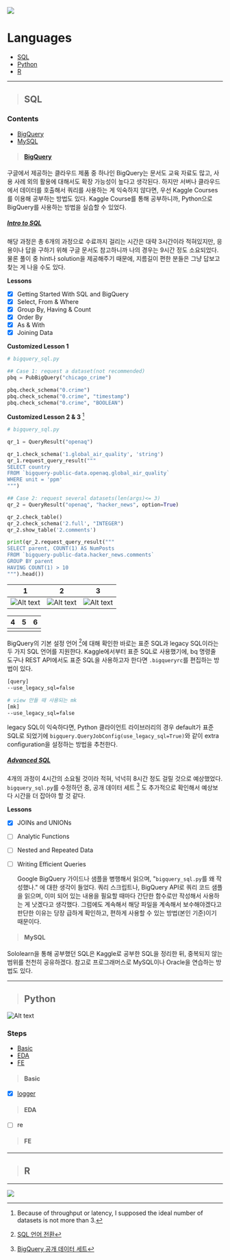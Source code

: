 <img src="https://capsule-render.vercel.app/api?type=waving&color=0:f8ba0a,100:0174b7&height=250&section=header&text=Data&fontSize=80&fontAlign=14&fontAlignY=30&desc=Programing%20Language%20%3A%20%20SQL,%20Python,%20and%20R&descSize=20&descAlign=72&descAlignY=56&&fontColor=fff" />

# Languages
* [SQL](#sql)
* [Python](#python)
* [R](#r)

---
> ## SQL
### Contents
* [BigQuery](#bigquery)
* [MySQL](#mysql)

> #### [BigQuery](https://cloud.google.com/bigquery/docs "Google BigQuery Documents")
  구글에서 제공하는 클라우드 제품 중 하나인 BigQuery는 문서도 교육 자료도 많고, 사용 사례 외의 활용에 대해서도 확장 가능성이 높다고 생각된다. 하지만 서버나 클라우드에서 데이터를 호출해서 쿼리를 사용하는 게 익숙하지 않다면, 우선 Kaggle Courses를 이용해 공부하는 방법도 있다. Kaggle Course를 통해 공부하니까, Python으로 BigQuery를 사용하는 방법을 실습할 수 있었다.

##### [Intro to SQL](https://www.kaggle.com/learn/intro-to-sql "Kaggle SQL Course - Intro to SQL")
  해당 과정은 총 6개의 과정으로 수료까지 걸리는 시간은 대략 3시간이라 적혀있지만, 응용이나 답을 구하기 위해 구글 문서도 참고하니까 나의 경우는 9시간 정도 소요되었다. 물론 풀이 중 hint나 solution을 제공해주기 때문에, 지름길이 편한 분들은 그냥 답보고 찾는 게 나을 수도 있다.

**Lessons**
- [x] Getting Started With SQL and BigQuery
- [x] Select, From & Where
- [x] Group By, Having & Count
- [x] Order By
- [x] As & With
- [x] Joining Data

**Customized Lesson 1**
```python
# bigquery_sql.py

## Case 1: request a dataset(not recommended)
pbq = PubBigQuery("chicago_crime")

pbq.check_schema("0.crime")
pbq.check_schema("0.crime", "timestamp")
pbq.check_schema("0.crime", "BOOLEAN")
```

**Customized Lesson 2 & 3** [^sql-a]
```python
# bigquery_sql.py

qr_1 = QueryResult("openaq")

qr_1.check_schema('1.global_air_quality', 'string')
qr_1.request_query_result("""
SELECT country
FROM `bigquery-public-data.openaq.global_air_quality`
WHERE unit = 'ppm'
""")

## Case 2: request several datasets(len(args)<= 3)
qr_2 = QueryResult("openaq", "hacker_news", option=True)

qr_2.check_table()
qr_2.check_schema('2.full', "INTEGER")
qr_2.show_table('2.comments')

print(qr_2.request_query_result("""
SELECT parent, COUNT(1) AS NumPosts
FROM `bigquery-public-data.hacker_news.comments`
GROUP BY parent
HAVING COUNT(1) > 10
""").head())
```

| 1                                                                                                               | 2                                                                                                              | 3                                                                                                                     |
|-----------------------------------------------------------------------------------------------------------------|----------------------------------------------------------------------------------------------------------------|-----------------------------------------------------------------------------------------------------------------------|
| ![Alt text](https://github.com/AshbeeKim/cs-archive/blob/master/src/images/bigquery_py_1.png "init and checks") | ![Alt text](https://github.com/AshbeeKim/cs-archive/blob/master/src/images/bigquery_py_2.png "check and edit") | ![Alt text](https://github.com/AshbeeKim/cs-archive/blob/master/src/images/bigquery_py_3.png "print out to markdown") |

| 4 | 5 | 6 |
|---|---|---|
|  |  |  |

  BigQuery의 기본 설정 언어 [^sql_b]에 대해 확인한 바로는 표준 SQL과 legacy SQL이라는 두 가지 SQL 언어를 지원한다. Kaggle에서부터 표준 SQL로 사용했기에, bq 명령줄 도구나 REST API에서도 표준 SQL을 사용하고자 한다면 `.bigqueryrc`를 편집하는 방법이 있다.
```bash
[query]
--use_legacy_sql=false

# view 만들 때 사용되는 mk
[mk]
--use_legacy_sql=false
```
legacy SQL이 익숙하다면, Python 클라이언트 라이브러리의 경우 default가 표준 SQL로 되었기에 `bigquery.QueryJobConfig(use_legacy_sql=True)`와 같이 extra configuration을 설정하는 방법을 추천한다. 

##### [Advanced SQL](https://www.kaggle.com/learn/advanced-sql "Kaggle SQL Course - Advanced SQL")
 4개의 과정이 4시간의 소요될 것이라 적혀, 넉넉히 8시간 정도 걸릴 것으로 예상했었다. `bigquery_sql.py`를 수정하던 중, 공개 데이터 세트 [^sql_c] 도 추가적으로 확인해서 예상보다 시간을 더 잡아야 할 것 같다.

**Lessons**
- [x] JOINs and UNIONs
- [ ] Analytic Functions
- [ ] Nested and Repeated Data
- [ ] Writing Efficient Queries


  Google BigQuery 가이드나 샘플을 병행해서 읽으며, "`bigquery_sql.py`를 왜 작성했나." 에 대한 생각이 들었다. 쿼리 스크립트나, BigQuery API로 쿼리 코드 샘플을 읽으며, 이미 되어 있는 내용을 필요할 때마다 간단한 함수로만 작성해서 사용하는 게 낫겠다고 생각했다. 그럼에도 계속해서 해당 파일을 계속해서 보수해야겠다고 판단한 이유는 당장 급하게 확인하고, 편하게 사용할 수 있는 방법(본인 기준)이기 때문이다.


> #### MySQL
Sololearn을 통해 공부했던 SQL은 Kaggle로 공부한 SQL을 정리한 뒤, 중복되지 않는 범위를 천천히 공유하겠다.
참고로 프로그래머스로 MySQL이나 Oracle을 연습하는 방법도 있다.


---
> ## Python
![Alt text](https://img.shields.io/badge/Python-v3.7%20%7C%20v3.9-blue.svg?&style=flat&logo=Python&logoColor=white&labelColor=abcdef&cacheSeconds=3600$logoWidth=60)

### Steps
* [Basic](#basic)
* [EDA](#eda)
* [FE](#fe)

> #### Basic
- [x] [logger](https://github.com/AshbeeKim/cs-archive/wiki/Python-logger)

> #### EDA
- [ ] re

> #### FE

---
> ## R


---
[^sql-a]: Because of throughput or latency, I supposed the ideal number of datasets is not more than 3.
[^sql_b]: [SQL 언어 전환](https://cloud.google.com/bigquery/docs/reference/standard-sql/enabling-standard-sql?hl=ko#python "Google BigQuery Documents - SQL 언어 전환")
[^sql_c]: [BigQuery 공개 데이터 세트](https://cloud.google.com/bigquery/public-data?hl=ko "Google BigQuery Documents - BigQuery 공개 데이터 세트")

<img src="https://capsule-render.vercel.app/api?type=waving&color=0:f8ba0a,100:0174b7&height=200&section=footer&text=Thank%20You&fontSize=50&fontAlignY=70&fontColor=fff"/>
